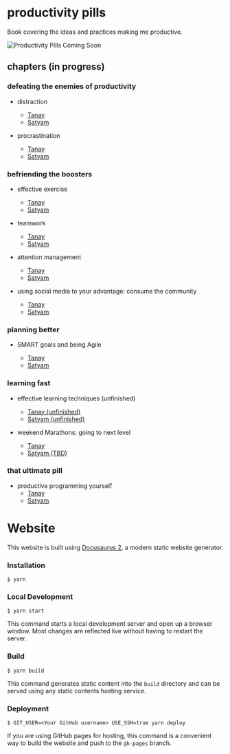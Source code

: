 # productivity pills

Book covering the ideas and practices making me productive.

![Productivity Pills Coming Soon](https://i.imgur.com/QkkTeSy.png "Productivity Pills Coming Soon")

## chapters (in progress)

### defeating the enemies of productivity

- distraction

  - [Tanay](chapters/distraction_tanaypratap.md)
  - [Satyam](chapters/distraction_satyamsir.md)

- procrastination
  - [Tanay](chapters/procrastination_tanaypratap.md)
  - [Satyam](chapters/procrastination_satyamsir.md)

### befriending the boosters

- effective exercise

  - [Tanay](chapters/effective_exercices_tanaypratap.md)
  - [Satyam](chapters/effective_exercices_satyamsir.md)

- teamwork

  - [Tanay](chapters/teamwork_tanaypratap.md)
  - [Satyam](chapters/teamwork_satyamsir.md)

- attention management

  - [Tanay](chapters/attention_management_tanaypratap.md)
  - [Satyam](chapters/attention_management_satyamsir.md)

- using social media to your advantage: consume the community
  - [Tanay](chapters/social_media_to_your_advantage_tanaypratap.md)
  - [Satyam](chapters/social_media_to_your_advantage_satyamsir.md)

### planning better

- SMART goals and being Agile

  - [Tanay](chapters/smart_goals_tanaypratap.md)
  - [Satyam](chapters/smart_goals_satyamsir.md)

### learning fast

- effective learning techniques (unfinished)

  - [Tanay (unfinished)](chapters/effective_learning_tanaypratap.md)
  - [Satyam (unfinished)](chapters/effective_learning_satyamsir.md)

- weekend Marathons: going to next level
  - [Tanay](chapters/weekend_marathons_tanaypratap.md)
  - [Satyam (TBD)](chapters/weekend_marathons_satyamsir.md)

### that ultimate pill

- productive programming yourself
  - [Tanay](chapters/productive_programming_tanaypratap.md)
  - [Satyam](chapters/productive_programming_satyamsir.md)

# Website

This website is built using [Docusaurus 2](https://v2.docusaurus.io/), a modern static website generator.

### Installation

```
$ yarn
```

### Local Development

```
$ yarn start
```

This command starts a local development server and open up a browser window. Most changes are reflected live without having to restart the server.

### Build

```
$ yarn build
```

This command generates static content into the `build` directory and can be served using any static contents hosting service.

### Deployment

```
$ GIT_USER=<Your GitHub username> USE_SSH=true yarn deploy
```

If you are using GitHub pages for hosting, this command is a convenient way to build the website and push to the `gh-pages` branch.
